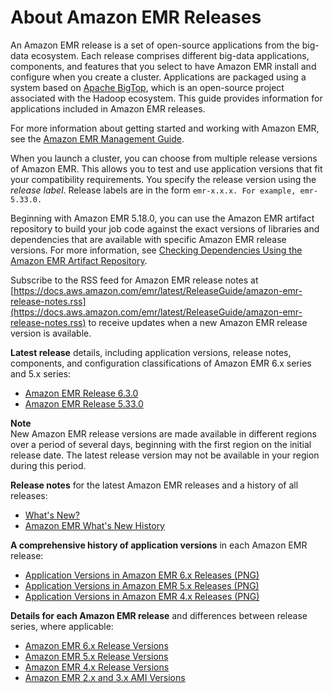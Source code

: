 # About Amazon EMR Releases<a name="emr-release-components"></a>

An Amazon EMR release is a set of open\-source applications from the big\-data ecosystem\. Each release comprises different big\-data applications, components, and features that you select to have Amazon EMR install and configure when you create a cluster\. Applications are packaged using a system based on [Apache BigTop](http://bigtop.apache.org/), which is an open\-source project associated with the Hadoop ecosystem\. This guide provides information for applications included in Amazon EMR releases\.

For more information about getting started and working with Amazon EMR, see the [Amazon EMR Management Guide](https://docs.aws.amazon.com/emr/latest/ManagementGuide/)\.

When you launch a cluster, you can choose from multiple release versions of Amazon EMR\. This allows you to test and use application versions that fit your compatibility requirements\. You specify the release version using the *release label*\. Release labels are in the form `emr-x.x.x. For example, emr-5.33.0.`

Beginning with Amazon EMR 5\.18\.0, you can use the Amazon EMR artifact repository to build your job code against the exact versions of libraries and dependencies that are available with specific Amazon EMR release versions\. For more information, see [Checking Dependencies Using the Amazon EMR Artifact Repository](emr-artifact-repository.md)\.

Subscribe to the RSS feed for Amazon EMR release notes at [https://docs.aws.amazon.com/emr/latest/ReleaseGuide/amazon-emr-release-notes.rss](https://docs.aws.amazon.com/emr/latest/ReleaseGuide/amazon-emr-release-notes.rss) to receive updates when a new Amazon EMR release version is available\.

**Latest release** details, including application versions, release notes, components, and configuration classifications of Amazon EMR 6\.x series and 5\.x series:
+ [Amazon EMR Release 6\.3\.0](emr-release-6x.md#emr-630-release)
+ [Amazon EMR Release 5\.33\.0](emr-release-5x.md#emr-5330-release)

**Note**  
New Amazon EMR release versions are made available in different regions over a period of several days, beginning with the first region on the initial release date\. The latest release version may not be available in your region during this period\.

**Release notes** for the latest Amazon EMR releases and a history of all releases:
+ [What's New?](emr-whatsnew.md)
+ [Amazon EMR What's New History](emr-whatsnew-history.md)

**A comprehensive history of application versions** in each Amazon EMR release:
+ [Application Versions in Amazon EMR 6\.x Releases \(PNG\)](https://docs.aws.amazon.com/emr/latest/ReleaseGuide/images/emr-releases-6x.png)
+ [Application Versions in Amazon EMR 5\.x Releases \(PNG\)](https://docs.aws.amazon.com/emr/latest/ReleaseGuide/images/emr-releases-5x.png)
+ [Application Versions in Amazon EMR 4\.x Releases \(PNG\)](https://docs.aws.amazon.com/emr/latest/ReleaseGuide/images/emr-releases-4x.png)

**Details for each Amazon EMR release** and differences between release series, where applicable:
+ [Amazon EMR 6\.x Release Versions](emr-release-6x.md)
+ [Amazon EMR 5\.x Release Versions](emr-release-5x.md)
+ [Amazon EMR 4\.x Release Versions](emr-release-4x.md)
+ [Amazon EMR 2\.x and 3\.x AMI Versions](emr-release-3x.md)